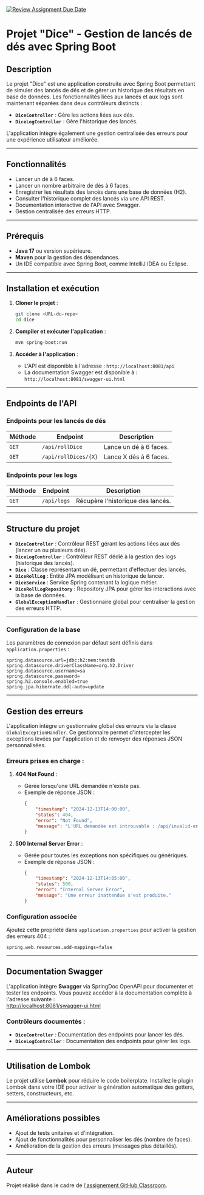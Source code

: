 [![Review Assignment Due Date](https://classroom.github.com/assets/deadline-readme-button-22041afd0340ce965d47ae6ef1cefeee28c7c493a6346c4f15d667ab976d596c.svg)](https://classroom.github.com/a/dnW0dm4q)  
# Projet "Dice" - Gestion de lancés de dés avec Spring Boot

## Description
Le projet "Dice" est une application construite avec Spring Boot permettant de simuler des lancés de dés et de gérer un historique des résultats en base de données. Les fonctionnalités liées aux lancés et aux logs sont maintenant séparées dans deux contrôleurs distincts :
- **`DiceController`** : Gère les actions liées aux dés.
- **`DiceLogController`** : Gère l'historique des lancés.

L'application intègre également une gestion centralisée des erreurs pour une expérience utilisateur améliorée.

---

## Fonctionnalités
- Lancer un dé à 6 faces.
- Lancer un nombre arbitraire de dés à 6 faces.
- Enregistrer les résultats des lancés dans une base de données (H2).
- Consulter l'historique complet des lancés via une API REST.
- Documentation interactive de l'API avec Swagger.
- Gestion centralisée des erreurs HTTP.

---

## Prérequis
- **Java 17** ou version supérieure.
- **Maven** pour la gestion des dépendances.
- Un IDE compatible avec Spring Boot, comme IntelliJ IDEA ou Eclipse.

---

## Installation et exécution

1. **Cloner le projet** :
   ```bash
   git clone <URL-du-repo>
   cd dice
   ```

2. **Compiler et exécuter l'application** :
   ```bash
   mvn spring-boot:run
   ```

3. **Accéder à l'application** :
   - L'API est disponible à l'adresse : `http://localhost:8081/api`
   - La documentation Swagger est disponible à : `http://localhost:8081/swagger-ui.html`

---

## Endpoints de l'API

### Endpoints pour les lancés de dés
| Méthode | Endpoint              | Description                              |
|---------|-----------------------|------------------------------------------|
| `GET`   | `/api/rollDice`       | Lance un dé à 6 faces.                  |
| `GET`   | `/api/rollDices/{X}`  | Lance X dés à 6 faces.                  |

### Endpoints pour les logs
| Méthode | Endpoint       | Description                              |
|---------|----------------|------------------------------------------|
| `GET`   | `/api/logs`    | Récupère l'historique des lancés.        |

---

## Structure du projet
- **`DiceController`** : Contrôleur REST gérant les actions liées aux dés (lancer un ou plusieurs dés).
- **`DiceLogController`** : Contrôleur REST dédié à la gestion des logs (historique des lancés).
- **`Dice`** : Classe représentant un dé, permettant d'effectuer des lancés.
- **`DiceRollLog`** : Entité JPA modélisant un historique de lancer.
- **`DiceService`** : Service Spring contenant la logique métier.
- **`DiceRollLogRepository`** : Repository JPA pour gérer les interactions avec la base de données.
- **`GlobalExceptionHandler`** : Gestionnaire global pour centraliser la gestion des erreurs HTTP.

---

### Configuration de la base
Les paramètres de connexion par défaut sont définis dans `application.properties` :
```properties
spring.datasource.url=jdbc:h2:mem:testdb
spring.datasource.driverClassName=org.h2.Driver
spring.datasource.username=sa
spring.datasource.password=
spring.h2.console.enabled=true
spring.jpa.hibernate.ddl-auto=update
```

---

## Gestion des erreurs
L'application intègre un gestionnaire global des erreurs via la classe `GlobalExceptionHandler`. Ce gestionnaire permet d'intercepter les exceptions levées par l'application et de renvoyer des réponses JSON personnalisées.

### **Erreurs prises en charge :**

1. **404 Not Found** :
   - Gérée lorsqu'une URL demandée n'existe pas.
   - Exemple de réponse JSON :
     ```json
     {
         "timestamp": "2024-12-13T14:00:00",
         "status": 404,
         "error": "Not Found",
         "message": "L'URL demandée est introuvable : /api/invalid-endpoint"
     }
     ```

2. **500 Internal Server Error** :
   - Gérée pour toutes les exceptions non spécifiques ou génériques.
   - Exemple de réponse JSON :
     ```json
     {
         "timestamp": "2024-12-13T14:05:00",
         "status": 500,
         "error": "Internal Server Error",
         "message": "Une erreur inattendue s'est produite."
     }
     ```

### **Configuration associée**
Ajoutez cette propriété dans `application.properties` pour activer la gestion des erreurs 404 :
```properties
spring.web.resources.add-mappings=false
```

---

## Documentation Swagger
L'application intègre **Swagger** via SpringDoc OpenAPI pour documenter et tester les endpoints. Vous pouvez accéder à la documentation complète à l'adresse suivante :  
[http://localhost:8081/swagger-ui.html](http://localhost:8081/swagger-ui.html)  

### Contrôleurs documentés :
- **`DiceController`** : Documentation des endpoints pour lancer les dés.
- **`DiceLogController`** : Documentation des endpoints pour gérer les logs.

---

## Utilisation de Lombok
Le projet utilise **Lombok** pour réduire le code boilerplate. Installez le plugin Lombok dans votre IDE pour activer la génération automatique des getters, setters, constructeurs, etc.

---

## Améliorations possibles
- Ajout de tests unitaires et d'intégration.
- Ajout de fonctionnalités pour personnaliser les dés (nombre de faces).
- Amélioration de la gestion des erreurs (messages plus détaillés).

---

## Auteur
Projet réalisé dans le cadre de [l'assignement GitHub Classroom](https://classroom.github.com/a/dnW0dm4q).  
